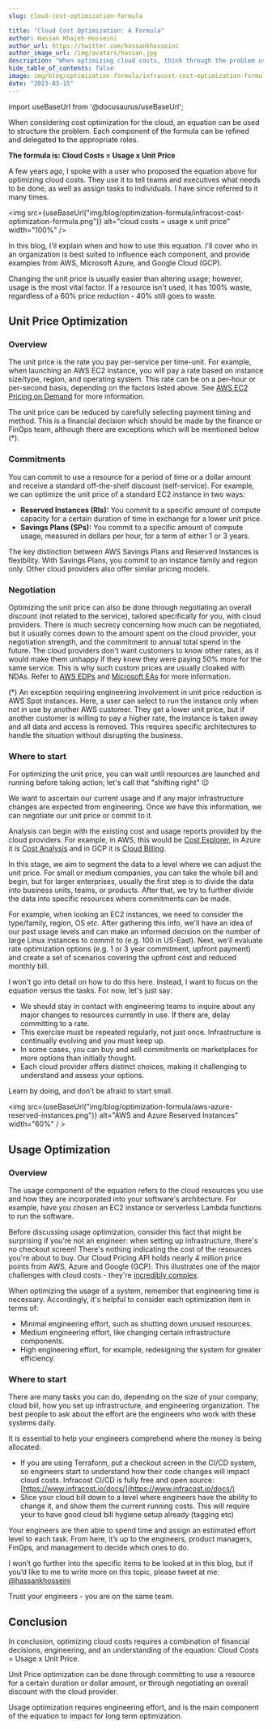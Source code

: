 ```yaml
---
slug: cloud-cost-optimization-formula

title: "Cloud Cost Optimization: A Formula"
author: Hassan Khajeh-Hosseini
author_url: https://twitter.com/hassankhosseini
author_image_url: /img/avatars/hassan.jpg
description: "When optimizing cloud costs, think through the problem using this formula."
hide_table_of_contents: false
image: img/blog/optimization-formula/infracost-cost-optimization-formula.png
date: "2023-03-15"
---
```


import useBaseUrl from '@docusaurus/useBaseUrl';

When considering cost optimization for the cloud, an equation can be used to structure the problem. Each component of the formula can be refined and delegated to the appropriate roles.

**The formula is: Cloud Costs = Usage x Unit Price**

<!--truncate-->

A few years ago, I spoke with a user who proposed the equation above for optimizing cloud costs. They use it to tell teams and executives what needs to be done, as well as assign tasks to individuals. I have since referred to it many times.

<img src={useBaseUrl("img/blog/optimization-formula/infracost-cost-optimization-formula.png")} alt="cloud costs = usage x unit price" width="100%" />

In this blog, I'll explain when and how to use this equation. I'll cover who in an organization is best suited to influence each component, and provide examples from AWS, Microsoft Azure, and Google Cloud (GCP).

Changing the unit price is usually easier than altering usage; however, usage is the most vital factor. If a resource isn't used, it has 100% waste, regardless of a 60% price reduction - 40% still goes to waste.

## Unit Price Optimization

### Overview
The unit price is the rate you pay per-service per time-unit. For example, when launching an AWS EC2 instance, you will pay a rate based on instance size/type, region, and operating system. This rate can be on a per-hour or per-second basis, depending on the factors listed above. See [AWS EC2 Pricing on Demand](https://aws.amazon.com/ec2/pricing/on-demand/) for more information.

The unit price can be reduced by carefully selecting payment timing and method. This is a financial decision which should be made by the finance or FinOps team, although there are exceptions which will be mentioned below (*).

### Commitments

You can commit to use a resource for a period of time or a dollar amount and receive a standard off-the-shelf discount (self-service). For example, we can optimize the unit price of a standard EC2 instance in two ways:

- **Reserved Instances (RIs):** You commit to a specific amount of compute capacity for a certain duration of time in exchange for a lower unit price.
- **Savings Plans (SPs):** You commit to a specific amount of compute usage, measured in dollars per hour, for a term of either 1 or 3 years.

The key distinction between AWS Savings Plans and Reserved Instances is flexibility. With Savings Plans, you commit to an instance family and region only. Other cloud providers also offer similar pricing models.

### Negotiation
Optimizing the unit price can also be done through negotiating an overall discount (not related to the service), tailored specifically for you, with cloud providers. There is much secrecy concerning how much can be negotiated, but it usually comes down to the amount spent on the cloud provider, your negotiation strength, and the commitment to annual total spend in the future. The cloud providers don't want customers to know other rates, as it would make them unhappy if they knew they were paying 50% more for the same service. This is why such custom prices are usually cloaked with NDAs. Refer to [AWS EDPs](https://aws.amazon.com/pricing/enterprise/) and [Microsoft EAs](https://www.microsoft.com/en-us/licensing/licensing-programs/enterprise?activetab=enterprise-tab%3aprimaryr2) for more information.

(*) An exception requiring engineering involvement in unit price reduction is AWS Spot instances. Here, a user can select to run the instance only when not in use by another AWS customer. They get a lower unit price, but if another customer is willing to pay a higher rate, the instance is taken away and all data and access is removed. This requires specific architectures to handle the situation without disrupting the business.

### Where to start

For optimizing the unit price, you can wait until resources are launched and running before taking action; let's call that "shifting right" 😉

We want to ascertain our current usage and if any major infrastructure changes are expected from engineering. Once we have this information, we can negotiate our unit price or commit to it.

Analysis can begin with the existing cost and usage reports provided by the cloud providers. For example, in AWS, this would be [Cost Explorer](https://docs.aws.amazon.com/cost-management/latest/userguide/ce-what-is.html), in Azure it is [Cost Analysis](https://learn.microsoft.com/en-us/azure/cost-management-billing/costs/quick-acm-cost-analysis) and in GCP it is [Cloud Billing](https://cloud.google.com/support/billing).

In this stage, we aim to segment the data to a level where we can adjust the unit price. For small or medium companies, you can take the whole bill and begin, but for larger enterprises, usually the first step is to divide the data into business units, teams, or products. After that, we try to further divide the data into specific resources where commitments can be made.

For example, when looking an EC2 instances, we need to consider the type/family, region, OS etc. After gathering this info, we'll have an idea of our past usage levels and can make an informed decision on the number of large Linux instances to commit to (e.g. 100 in US-East). Next, we'll evaluate rate optimization options (e.g. 1 or 3 year commitment, upfront payment) and create a set of scenarios covering the upfront cost and reduced monthly bill.

I won't go into detail on how to do this here. Instead, I want to focus on the equation versus the tasks. For now, let's just say:

- We should stay in contact with engineering teams to inquire about any major changes to resources currently in use. If there are, delay committing to a rate.
- This exercise must be repeated regularly, not just once. Infrastructure is continually evolving and you must keep up.
- In some cases, you can buy and sell commitments on marketplaces for more options than initially thought.
- Each cloud provider offers distinct choices, making it challenging to understand and assess your options.

Learn by doing, and don’t be afraid to start small.

<img src={useBaseUrl("img/blog/optimization-formula/aws-azure-reserved-instances.png")} alt="AWS and Azure Reserved Instances" width="60%" / >

## Usage Optimization

### Overview

The usage component of the equation refers to the cloud resources you use and how they are incorporated into your software's architecture. For example, have you chosen an EC2 instance or serverless Lambda functions to run the software.

Before discussing usage optimization, consider this fact that might be surprising if you're not an engineer: when setting up infrastructure, there's no checkout screen! There's nothing indicating the cost of the resources you're about to buy. Our Cloud Pricing API holds nearly 4 million price points from AWS, Azure and Google (GCP). This illustrates one of the major challenges with cloud costs - they're [incredibly complex](https://www.infracost.io/blog/why-are-cloud-costs-so-complex/).

When optimizing the usage of a system, remember that engineering time is necessary. Accordingly, it's helpful to consider each optimization item in terms of:

- Minimal engineering effort, such as shutting down unused resources.
- Medium engineering effort, like changing certain infrastructure components.
- High engineering effort, for example, redesigning the system for greater efficiency.

### Where to start

There are many tasks you can do, depending on the size of your company, cloud bill, how you set up infrastructure, and engineering organization. The best people to ask about the effort are the engineers who work with these systems daily.

It is essential to help your engineers comprehend where the money is being allocated:

- If you are using Terraform, put a checkout screen in the CI/CD system, so engineers start to understand how their code changes will impact cloud costs. Infracost CI/CD is fully free and open source: [https://www.infracost.io/docs/](https://www.infracost.io/docs/)
- Slice your cloud bill down to a level where engineers have the ability to change it, and show them the current running costs. This will require your to have good cloud bill hygiene setup already (tagging etc)

Your engineers are then able to spend time and assign an estimated effort level to each task. From here, it’s up to the engineers, product managers, FinOps, and management to decide which ones to do.

I won’t go further into the specific items to be looked at in this blog, but if you’d like to me to write more on this topic, please tweet at me: [@hassankhosseini](https://twitter.com/hassankhosseini)

Trust your engineers - you are on the same team.

## Conclusion

In conclusion, optimizing cloud costs requires a combination of financial decisions, engineering, and an understanding of the equation: Cloud Costs = Usage x Unit Price. 

Unit Price optimization can be done through committing to use a resource for a certain duration or dollar amount, or through negotiating an overall discount with the cloud provider. 

Usage optimization requires engineering effort, and is the main component of the equation to impact for long term optimization.